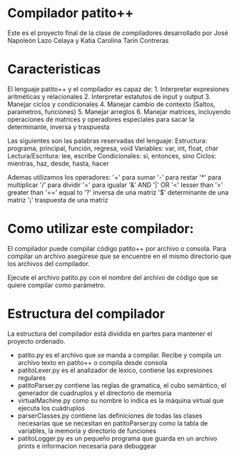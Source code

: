 # Compilador patito++

Este es el proyecto final de la clase de compiladores desarrollado por José Napoleón Lazo Celaya y Katia Carolina Tarín Contreras

# Caracteristicas
El lenguaje patito++ y el compilador es capaz de: 
    1. Interpretar expresiones aritméticas y relacionales
    2. Interpretar estatutos de input y output
    3. Manejar ciclos y condicionales
    4. Manejar cambio de contexto (Saltos, parametros, funciones)
    5. Manejar arreglos
    6. Manejar matrices, incluyendo operaciones de matrices y operadores especiales para sacar la determinante, inversa y traspuesta 

Las siguientes son las palabras reservadas del lenguaje:
Estructura: programa, principal, función, regresa, void
Variables: var, int, float, char
Lectura/Escritura: lee, escribe
Condicionales: si, entonces, sino
Ciclos: mientras, haz, desde, hasta, hacer

Ademas utilizamos los operadores:
'+' para sumar
'-' para restar
'*' para multiplicar
'/' para dividir
'=' para igualar
'&' AND
'|' OR
'<' lesser than
'>' greater than
'==' equal to
'?' inversa de una matriz
'$' determinante de una matriz
'¡' traspuesta de una matriz

# Como utilizar este compilador:

El compilador puede compilar código patito++ por archivo o consola. Para compilar un archivo asegúrese que se encuentre en el mismo directorio que los archivos del compilador.

Ejecute el archivo patito.py con el nombre del archivo de código que se quiere compilar como parámetro. 

# Estructura del compilador
La estructura del compilador está dividida en partes para mantener el proyecto ordenado.
- patito.py es el archivo que se manda a compilar. Recibe y compila un archivo texto en patito++ o compila desde consola
- patitoLexer.py es el analizador de lexico, contiene las expresiones regulares
- patitoParser.py contiene las reglas de gramatica, el cubo semántico, el generador de cuadruplos y el directorio de memoria
- virtualMachine.py como su nombre lo indica es la máquina virtual que ejecuta los cuádruplos  
- parserClasses.py contiene las definiciones de todas las clases necesarias que se necesitan en patitoParser.py como la tabla de variables, la memoria y directorio de funciones
- patitoLogger.py es un pequeño programa que guarda en un archivo prints e informacion necesaria para debuggear
